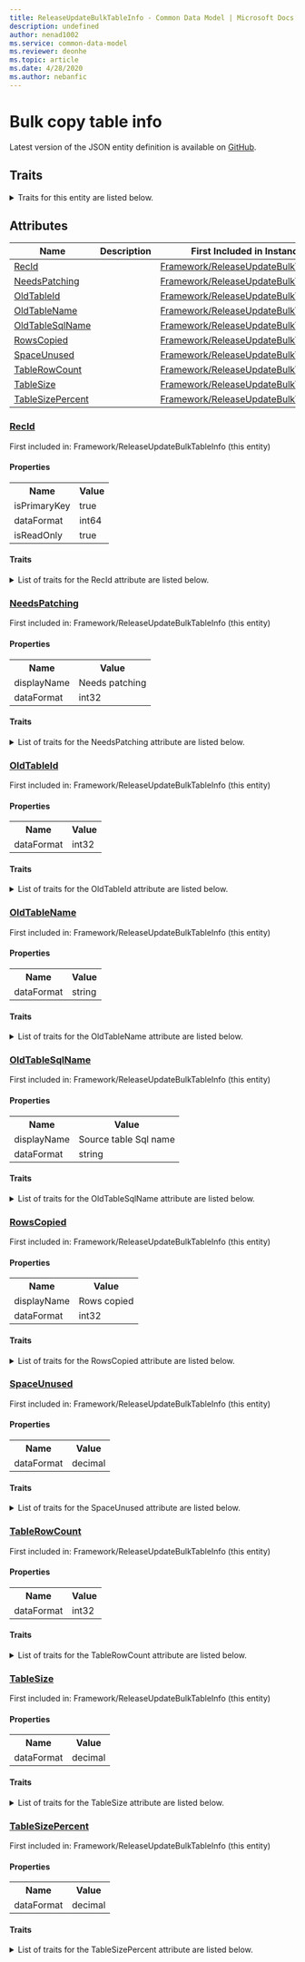 ```yaml
---
title: ReleaseUpdateBulkTableInfo - Common Data Model | Microsoft Docs
description: undefined
author: nenad1002
ms.service: common-data-model
ms.reviewer: deonhe
ms.topic: article
ms.date: 4/28/2020
ms.author: nebanfic
---
```


# Bulk copy table info

  
 Latest version of the JSON entity definition is available on <a href="https://github.com/Microsoft/CDM/tree/master/schemaDocuments/core/operationsCommon/Tables/System/SystemAdministration/Framework/ReleaseUpdateBulkTableInfo.cdm.json" target="_blank">GitHub</a>.  

## Traits

<details>
<summary>Traits for this entity are listed below.  
</summary>

**is.identifiedBy**  
  names a specifc identity attribute to use with an entity  <table><tr><th>Parameter</th><th>Value</th><th>Data type</th><th>Explanation</th></tr><tr><td>attribute</td><td>[ReleaseUpdateBulkTableInfo/(resolvedAttributes)/RecId](#RecId)</td><td>attribute</td><td></td></tr></table>

**is.CDM.entityVersion**  
  <table><tr><th>Parameter</th><th>Value</th><th>Data type</th><th>Explanation</th></tr><tr><td>versionNumber</td><td>"1.0.0"</td><td>string</td><td>semantic version number of the entity</td></tr></table>

**is.application.releaseVersion**  
  <table><tr><th>Parameter</th><th>Value</th><th>Data type</th><th>Explanation</th></tr><tr><td>releaseVersion</td><td>"10.0.13.0"</td><td>string</td><td>semantic version number of the application introducing this entity</td></tr></table>

**is.localized.displayedAs**  
  Holds the list of language specific display text for an object.  <table><tr><th>Parameter</th><th>Value</th><th>Data type</th><th>Explanation</th></tr><tr><td>localizedDisplayText</td><td><table><tr><th>languageTag</th><th>displayText</th></tr><tr><td>en</td><td>Bulk copy table info</td></tr></table></td><td>entity</td><td>a reference to the constant entity holding the list of localized text</td></tr></table>

</details>

## Attributes

|Name|Description|First Included in Instance|
|---|---|---|
|[RecId](#RecId)||<a href="ReleaseUpdateBulkTableInfo.md" target="_blank">Framework/ReleaseUpdateBulkTableInfo</a>|
|[NeedsPatching](#NeedsPatching)||<a href="ReleaseUpdateBulkTableInfo.md" target="_blank">Framework/ReleaseUpdateBulkTableInfo</a>|
|[OldTableId](#OldTableId)||<a href="ReleaseUpdateBulkTableInfo.md" target="_blank">Framework/ReleaseUpdateBulkTableInfo</a>|
|[OldTableName](#OldTableName)||<a href="ReleaseUpdateBulkTableInfo.md" target="_blank">Framework/ReleaseUpdateBulkTableInfo</a>|
|[OldTableSqlName](#OldTableSqlName)||<a href="ReleaseUpdateBulkTableInfo.md" target="_blank">Framework/ReleaseUpdateBulkTableInfo</a>|
|[RowsCopied](#RowsCopied)||<a href="ReleaseUpdateBulkTableInfo.md" target="_blank">Framework/ReleaseUpdateBulkTableInfo</a>|
|[SpaceUnused](#SpaceUnused)||<a href="ReleaseUpdateBulkTableInfo.md" target="_blank">Framework/ReleaseUpdateBulkTableInfo</a>|
|[TableRowCount](#TableRowCount)||<a href="ReleaseUpdateBulkTableInfo.md" target="_blank">Framework/ReleaseUpdateBulkTableInfo</a>|
|[TableSize](#TableSize)||<a href="ReleaseUpdateBulkTableInfo.md" target="_blank">Framework/ReleaseUpdateBulkTableInfo</a>|
|[TableSizePercent](#TableSizePercent)||<a href="ReleaseUpdateBulkTableInfo.md" target="_blank">Framework/ReleaseUpdateBulkTableInfo</a>|

### <a href=#RecId name="RecId">RecId</a>

First included in: Framework/ReleaseUpdateBulkTableInfo (this entity)  

#### Properties

<table><tr><th>Name</th><th>Value</th></tr><tr><td>isPrimaryKey</td><td>true</td></tr><tr><td>dataFormat</td><td>int64</td></tr><tr><td>isReadOnly</td><td>true</td></tr></table>

#### Traits

<details>
<summary>List of traits for the RecId attribute are listed below.</summary>

**is.dataFormat.integer**  
**is.dataFormat.big**  
**is.identifiedBy**  
names a specifc identity attribute to use with an entity  <table><tr><th>Parameter</th><th>Value</th><th>Data type</th><th>Explanation</th></tr><tr><td>attribute</td><td>[ReleaseUpdateBulkTableInfo/(resolvedAttributes)/RecId](#RecId)</td><td>attribute</td><td></td></tr></table>

**is.readOnly**  
**is.dataFormat.integer**  
**is.dataFormat.big**  
</details>

### <a href=#NeedsPatching name="NeedsPatching">NeedsPatching</a>

First included in: Framework/ReleaseUpdateBulkTableInfo (this entity)  

#### Properties

<table><tr><th>Name</th><th>Value</th></tr><tr><td>displayName</td><td>Needs patching</td></tr><tr><td>dataFormat</td><td>int32</td></tr></table>

#### Traits

<details>
<summary>List of traits for the NeedsPatching attribute are listed below.</summary>

**is.dataFormat.integer**  
**is.localized.displayedAs**  
Holds the list of language specific display text for an object.  <table><tr><th>Parameter</th><th>Value</th><th>Data type</th><th>Explanation</th></tr><tr><td>localizedDisplayText</td><td><table><tr><th>languageTag</th><th>displayText</th></tr><tr><td>en</td><td>Needs patching</td></tr></table></td><td>entity</td><td>a reference to the constant entity holding the list of localized text</td></tr></table>

**is.dataFormat.integer**  
</details>

### <a href=#OldTableId name="OldTableId">OldTableId</a>

First included in: Framework/ReleaseUpdateBulkTableInfo (this entity)  

#### Properties

<table><tr><th>Name</th><th>Value</th></tr><tr><td>dataFormat</td><td>int32</td></tr></table>

#### Traits

<details>
<summary>List of traits for the OldTableId attribute are listed below.</summary>

**is.dataFormat.integer**  
**is.dataFormat.integer**  
</details>

### <a href=#OldTableName name="OldTableName">OldTableName</a>

First included in: Framework/ReleaseUpdateBulkTableInfo (this entity)  

#### Properties

<table><tr><th>Name</th><th>Value</th></tr><tr><td>dataFormat</td><td>string</td></tr></table>

#### Traits

<details>
<summary>List of traits for the OldTableName attribute are listed below.</summary>

**is.dataFormat.character**  
**is.dataFormat.big**  
**is.dataFormat.array**  
**is.dataFormat.character**  
**is.dataFormat.array**  
</details>

### <a href=#OldTableSqlName name="OldTableSqlName">OldTableSqlName</a>

First included in: Framework/ReleaseUpdateBulkTableInfo (this entity)  

#### Properties

<table><tr><th>Name</th><th>Value</th></tr><tr><td>displayName</td><td>Source table Sql name</td></tr><tr><td>dataFormat</td><td>string</td></tr></table>

#### Traits

<details>
<summary>List of traits for the OldTableSqlName attribute are listed below.</summary>

**is.dataFormat.character**  
**is.dataFormat.big**  
**is.dataFormat.array**  
**is.localized.displayedAs**  
Holds the list of language specific display text for an object.  <table><tr><th>Parameter</th><th>Value</th><th>Data type</th><th>Explanation</th></tr><tr><td>localizedDisplayText</td><td><table><tr><th>languageTag</th><th>displayText</th></tr><tr><td>en</td><td>Source table Sql name</td></tr></table></td><td>entity</td><td>a reference to the constant entity holding the list of localized text</td></tr></table>

**is.dataFormat.character**  
**is.dataFormat.array**  
</details>

### <a href=#RowsCopied name="RowsCopied">RowsCopied</a>

First included in: Framework/ReleaseUpdateBulkTableInfo (this entity)  

#### Properties

<table><tr><th>Name</th><th>Value</th></tr><tr><td>displayName</td><td>Rows copied</td></tr><tr><td>dataFormat</td><td>int32</td></tr></table>

#### Traits

<details>
<summary>List of traits for the RowsCopied attribute are listed below.</summary>

**is.dataFormat.integer**  
**is.localized.displayedAs**  
Holds the list of language specific display text for an object.  <table><tr><th>Parameter</th><th>Value</th><th>Data type</th><th>Explanation</th></tr><tr><td>localizedDisplayText</td><td><table><tr><th>languageTag</th><th>displayText</th></tr><tr><td>en</td><td>Rows copied</td></tr></table></td><td>entity</td><td>a reference to the constant entity holding the list of localized text</td></tr></table>

**is.dataFormat.integer**  
</details>

### <a href=#SpaceUnused name="SpaceUnused">SpaceUnused</a>

First included in: Framework/ReleaseUpdateBulkTableInfo (this entity)  

#### Properties

<table><tr><th>Name</th><th>Value</th></tr><tr><td>dataFormat</td><td>decimal</td></tr></table>

#### Traits

<details>
<summary>List of traits for the SpaceUnused attribute are listed below.</summary>

**is.dataFormat.numeric.shaped**  
for setting the exact precision and scale of numeric values  

**is.dataFormat.numeric.shaped**  
for setting the exact precision and scale of numeric values  

</details>

### <a href=#TableRowCount name="TableRowCount">TableRowCount</a>

First included in: Framework/ReleaseUpdateBulkTableInfo (this entity)  

#### Properties

<table><tr><th>Name</th><th>Value</th></tr><tr><td>dataFormat</td><td>int32</td></tr></table>

#### Traits

<details>
<summary>List of traits for the TableRowCount attribute are listed below.</summary>

**is.dataFormat.integer**  
**is.dataFormat.integer**  
</details>

### <a href=#TableSize name="TableSize">TableSize</a>

First included in: Framework/ReleaseUpdateBulkTableInfo (this entity)  

#### Properties

<table><tr><th>Name</th><th>Value</th></tr><tr><td>dataFormat</td><td>decimal</td></tr></table>

#### Traits

<details>
<summary>List of traits for the TableSize attribute are listed below.</summary>

**is.dataFormat.numeric.shaped**  
for setting the exact precision and scale of numeric values  

**is.dataFormat.numeric.shaped**  
for setting the exact precision and scale of numeric values  

</details>

### <a href=#TableSizePercent name="TableSizePercent">TableSizePercent</a>

First included in: Framework/ReleaseUpdateBulkTableInfo (this entity)  

#### Properties

<table><tr><th>Name</th><th>Value</th></tr><tr><td>dataFormat</td><td>decimal</td></tr></table>

#### Traits

<details>
<summary>List of traits for the TableSizePercent attribute are listed below.</summary>

**is.dataFormat.numeric.shaped**  
for setting the exact precision and scale of numeric values  

**is.dataFormat.numeric.shaped**  
for setting the exact precision and scale of numeric values  

</details>
